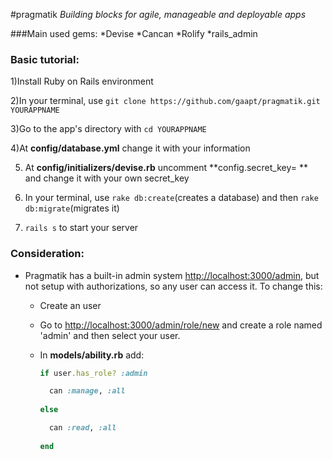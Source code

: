 #pragmatik
*Building blocks for agile, manageable and deployable apps*

###Main used gems:
    *Devise
    *Cancan
    *Rolify
    *rails_admin

### Basic tutorial:

1)Install Ruby on Rails environment

2)In your terminal, use `git clone https://github.com/gaapt/pragmatik.git YOURAPPNAME`

3)Go to the app's directory with `cd YOURAPPNAME`

4)At **config/database.yml** change it with your information

5) At **config/initializers/devise.rb** uncomment **config.secret_key= ** and change it with your own secret_key

6) In your terminal, use `rake db:create`(creates a database) and then `rake db:migrate`(migrates it)

7) `rails s` to start your server

### Consideration:
* Pragmatik has a built-in admin system [http://localhost:3000/admin](http://localhost:3000/admin), but not setup with authorizations, so any user can access it. To change this:
     * Create an user
     * Go to [http://localhost:3000/admin/role/new](http://localhost:3000/admin/role/new) and create a role named 'admin' and then select your user.
     * In **models/ability.rb** add:
        
        ```ruby
        if user.has_role? :admin
        
          can :manage, :all
          
        else
        
          can :read, :all
          
        end
        ```
    
        
